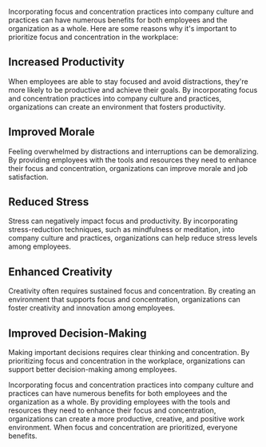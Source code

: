 
Incorporating focus and concentration practices into company culture and practices can have numerous benefits for both employees and the organization as a whole. Here are some reasons why it's important to prioritize focus and concentration in the workplace:

## Increased Productivity

When employees are able to stay focused and avoid distractions, they're more likely to be productive and achieve their goals. By incorporating focus and concentration practices into company culture and practices, organizations can create an environment that fosters productivity.

## Improved Morale

Feeling overwhelmed by distractions and interruptions can be demoralizing. By providing employees with the tools and resources they need to enhance their focus and concentration, organizations can improve morale and job satisfaction.

## Reduced Stress

Stress can negatively impact focus and productivity. By incorporating stress-reduction techniques, such as mindfulness or meditation, into company culture and practices, organizations can help reduce stress levels among employees.

## Enhanced Creativity

Creativity often requires sustained focus and concentration. By creating an environment that supports focus and concentration, organizations can foster creativity and innovation among employees.

## Improved Decision-Making

Making important decisions requires clear thinking and concentration. By prioritizing focus and concentration in the workplace, organizations can support better decision-making among employees.

Incorporating focus and concentration practices into company culture and practices can have numerous benefits for both employees and the organization as a whole. By providing employees with the tools and resources they need to enhance their focus and concentration, organizations can create a more productive, creative, and positive work environment. When focus and concentration are prioritized, everyone benefits.
